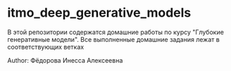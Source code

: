 # itmo_deep_generative_models


В этой репозитории содержатся домашние работы по курсу "Глубокие генеративные модели".
Все выполненные домашние задания лежат в соответствующих ветках

Author: Фёдорова Инесса Алексеевна
